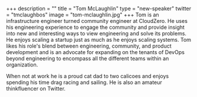 +++
description = ""
title = "Tom McLaughlin"
type = "new-speaker"
twitter = "tmclaughbos"
image = "tom-mclaughlin.jpg"
+++
Tom is an infrastructure engineer turned community engineer at CloudZero.  He uses his engineering experience to engage the community and provide insight into new and interesting ways to view engineering and solve its problems.  He enjoys scaling a startup just as much as he enjoys scaling systems.  Tom likes his role's blend between engineering, community, and product development and is an advocate for expanding on the tenants of DevOps beyond engineering to encompass all the different teams within an organization.

When not at work he is a proud cat dad to two calicoes and enjoys spending his time drag racing and sailing. He is also an amateur thinkfluencer on Twitter.